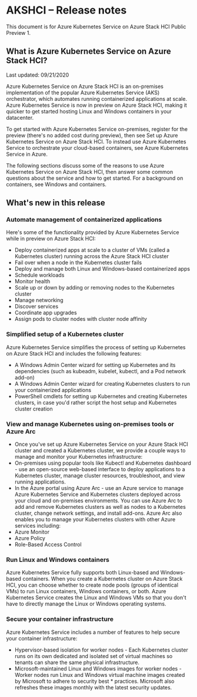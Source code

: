 # AKSHCI – Release notes
This document is for Azure Kubernetes Service on Azure Stack HCI Public Preview 1.


## What is Azure Kubernetes Service on Azure Stack HCI?
Last updated: 09/21/2020

Azure Kubernetes Service on Azure Stack HCI is an on-premises implementation of the popular Azure Kubernetes Service (AKS) orchestrator, which automates running containerized applications at scale. Azure Kubernetes Service is now in preview on Azure Stack HCI, making it quicker to get started hosting Linux and Windows containers in your datacenter.

To get started with Azure Kubernetes Service on-premises, register for the preview (there's no added cost during preview), then see Set up Azure Kubernetes Service on Azure Stack HCI. To instead use Azure Kubernetes Service to orchestrate your cloud-based containers, see Azure Kubernetes Service in Azure.

The following sections discuss some of the reasons to use Azure Kubernetes Service on Azure Stack HCI, then answer some common questions about the service and how to get started. For a background on containers, see Windows and containers.

## What's new in this release 

### Automate management of containerized applications
Here's some of the functionality provided by Azure Kubernetes Service while in preview on Azure Stack HCI:

* Deploy containerized apps at scale to a cluster of VMs (called a Kubernetes cluster) running across the Azure Stack HCI cluster
* Fail over when a node in the Kubernetes cluster fails
* Deploy and manage both Linux and Windows-based containerized apps
* Schedule workloads
* Monitor health
* Scale up or down by adding or removing nodes to the Kubernetes cluster
* Manage networking
* Discover services
* Coordinate app upgrades
* Assign pods to cluster nodes with cluster node affinity

### Simplified setup of a Kubernetes cluster
Azure Kubernetes Service simplifies the process of setting up Kubernetes on Azure Stack HCI and includes the following features:

* A Windows Admin Center wizard for setting up Kubernetes and its dependencies (such as kubeadm, kubelet, kubectl, and a Pod network add-on)
* A Windows Admin Center wizard for creating Kubernetes clusters to run your containerized applications
* PowerShell cmdlets for setting up Kubernetes and creating Kubernetes clusters, in case you'd rather script the host setup and Kubernetes cluster creation

### View and manage Kubernetes using on-premises tools or Azure Arc
* Once you've set up Azure Kubernetes Service on your Azure Stack HCI cluster and created a Kubernetes cluster, we provide a couple ways to manage and monitor your Kubernetes infrastructure:
* On-premises using popular tools like Kubectl and Kubernetes dashboard - use an open-source web-based interface to deploy applications to a Kubernetes cluster, manage cluster resources, troubleshoot, and view running applications.
* In the Azure portal using Azure Arc - use an Azure service to manage Azure Kubernetes Service and Kubernetes clusters deployed across your cloud and on-premises environments. You can use Azure Arc to add and remove Kubernetes clusters as well as nodes to a Kubernetes cluster, change network settings, and install add-ons.
Azure Arc also enables you to manage your Kubernetes clusters with other Azure services including:
* Azure Monitor
* Azure Policy
* Role-Based Access Control

### Run Linux and Windows containers
Azure Kubernetes Service fully supports both Linux-based and Windows-based containers. When you create a Kubernetes cluster on Azure Stack HCI, you can choose whether to create node pools (groups of identical VMs) to run Linux containers, Windows containers, or both.
Azure Kubernetes Service creates the Linux and Windows VMs so that you don't have to directly manage the Linux or Windows operating systems.

### Secure your container infrastructure
Azure Kubernetes Service includes a number of features to help secure your container infrastructure:

* Hypervisor-based isolation for worker nodes - Each Kubernetes cluster runs on its own dedicated and isolated set of virtual machines so tenants can share the same physical infrastructure.
* Microsoft-maintained Linux and Windows images for worker nodes - Worker nodes run Linux and Windows virtual machine images created by Microsoft to adhere to security best * practices. Microsoft also refreshes these images monthly with the latest security updates.

